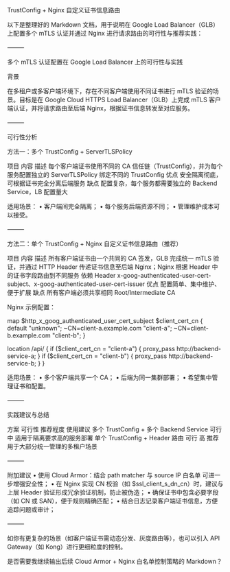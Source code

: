 TrustConfig + Nginx 自定义证书信息路由

以下是整理好的 Markdown 文档，用于说明在 Google Load Balancer（GLB）上配置多个 mTLS 认证并通过 Nginx 进行请求路由的可行性与推荐实践：

⸻

多个 mTLS 认证配置在 Google Load Balancer 上的可行性与实践

背景

在多租户或多客户端环境下，存在不同客户端使用不同证书进行 mTLS 验证的场景。目标是在 Google Cloud HTTPS Load Balancer（GLB）上完成 mTLS 客户端认证，并将请求路由至后端 Nginx，根据证书信息转发至对应服务。

⸻

可行性分析

方法一：多个 TrustConfig + ServerTLSPolicy

项目	内容
描述	每个客户端证书使用不同的 CA 信任链（TrustConfig），并为每个服务配置独立的 ServerTLSPolicy 绑定不同的 TrustConfig
优点	安全隔离彻底，可根据证书完全分离后端服务
缺点	配置复杂，每个服务都需要独立的 Backend Service，LB 配置量大

适用场景：
	•	客户端间完全隔离；
	•	每个服务后端资源不同；
	•	管理维护成本可以接受。

⸻

方法二：单个 TrustConfig + Nginx 自定义证书信息路由（推荐）

项目	内容
描述	所有客户端证书由一个共同的 CA 签发，GLB 完成统一 mTLS 验证，并通过 HTTP Header 传递证书信息至后端 Nginx；Nginx 根据 Header 中的证书字段路由到不同服务
依赖 Header	x-goog-authenticated-user-cert-subject、x-goog-authenticated-user-cert-issuer
优点	配置简单、集中维护、便于扩展
缺点	所有客户端必须共享相同 Root/Intermediate CA

Nginx 示例配置：

map $http_x_goog_authenticated_user_cert_subject $client_cert_cn {
    default "unknown";
    ~CN=client-a\.example\.com "client-a";
    ~CN=client-b\.example\.com "client-b";
}

location /api/ {
    if ($client_cert_cn = "client-a") {
        proxy_pass http://backend-service-a;
    }
    if ($client_cert_cn = "client-b") {
        proxy_pass http://backend-service-b;
    }
}

适用场景：
	•	多个客户端共享一个 CA；
	•	后端为同一集群部署；
	•	希望集中管理证书和配置。

⸻

实践建议与总结

方案	可行性	推荐程度	使用建议
多个 TrustConfig + 多个 Backend Service	可行	中	适用于隔离要求高的服务部署
单个 TrustConfig + Header 路由	可行	高	推荐用于大部分统一管理的多租户场景



⸻

附加建议
	•	使用 Cloud Armor：结合 path matcher 与 source IP 白名单 可进一步增强安全性；
	•	在 Nginx 实现 CN 校验（如 $ssl_client_s_dn_cn）时，建议与上层 Header 验证形成冗余验证机制，防止被伪造；
	•	确保证书中包含必要字段（如 CN 或 SAN），便于规则精确匹配；
	•	结合日志记录客户端证书信息，方便追踪问题或审计；

⸻

如你有更复杂的场景（如客户端证书需动态分发、灰度路由等），也可以引入 API Gateway（如 Kong）进行更细粒度的控制。

是否需要我继续输出后续 Cloud Armor + Nginx 白名单控制策略的 Markdown？